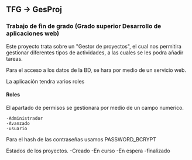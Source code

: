 ## TFG -> GesProj
### Trabajo de fin de grado (Grado superior Desarrollo de aplicaciones web)

Este proyecto trata sobre un "Gestor de proyectos", el cual nos permitira gestionar diferentes tipos de actividades, a las cuales se les podra añadir tareas.

Para el acceso a los datos de la BD, se hara por medio de un servicio web.

 La aplicación tendra varios roles

#### Roles
 El apartado de permisos se gestionara por medio de un campo numerico.
 
    -Administrador
    -Avanzado
    -usuario
Para el hash de las contraseñas usamos PASSWORD_BCRYPT

Estados de los proyectos.
 -Creado
 -En curso
 -En espera
 -finalizado
